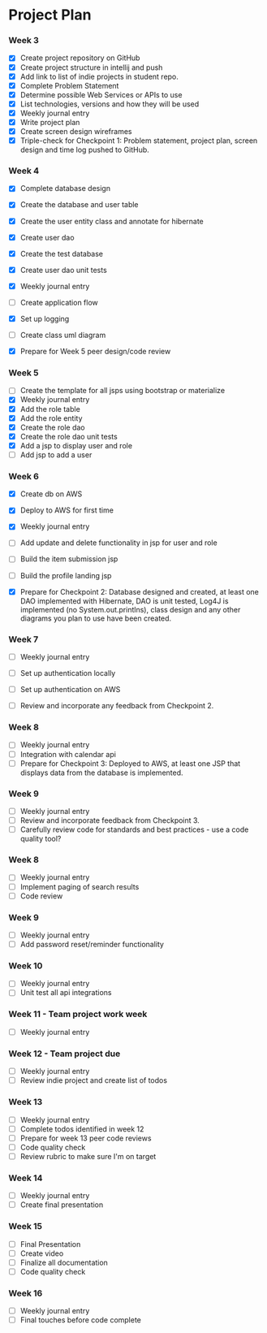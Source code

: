 # Project Plan

### Week 3
- [x] Create project repository on GitHub
- [x] Create project structure in intellij and push
- [x] Add link to list of indie projects in student repo.
- [x] Complete Problem Statement
- [x] Determine possible Web Services or APIs to use
- [x] List technologies, versions and how they will be used
- [x] Weekly journal entry
- [x] Write project plan
- [x] Create screen design wireframes
- [x] Triple-check for Checkpoint 1: Problem statement, project plan, screen design and time log pushed to GitHub. 

### Week 4
- [x] Complete database design
- [x] Create the database and user table
- [x] Create the user entity class and annotate for hibernate
- [x] Create user dao
- [x] Create the test database
- [x] Create user dao unit tests
- [x] Weekly journal entry
- [ ] Create application flow
- [x] Set up logging
- [ ] Create class uml diagram
- [x] Prepare for Week 5 peer design/code review


### Week 5

- [ ] Create the template for all jsps using bootstrap or materialize
- [x] Weekly journal entry
- [x] Add the role table
- [x] Add the role entity
- [x] Create the role dao
- [x] Create the role dao unit tests
- [x] Add a jsp to display user and role
- [ ] Add jsp to add a user

### Week 6

- [x] Create db on AWS
- [x] Deploy to AWS for first time
- [x] Weekly journal entry
- [ ] Add update and delete functionality in jsp for user and role
- [ ] Build the item submission jsp
- [ ] Build the profile landing jsp
- [x] Prepare for Checkpoint 2: Database designed and created, at least one DAO implemented with Hibernate, DAO is unit tested, Log4J is implemented (no System.out.printlns), class design and any other diagrams you plan to use have been created. 


### Week 7

- [ ] Weekly journal entry
- [ ] Set up authentication locally
- [ ] Set up authentication on AWS
- [ ] Review and incorporate any feedback from Checkpoint 2.


### Week 8

- [ ] Weekly journal entry
- [ ] Integration with calendar api
- [ ] Prepare for Checkpoint 3: Deployed to AWS, at least one JSP that displays data from the database is implemented. 

### Week 9
- [ ] Weekly journal entry
- [ ] Review and incorporate feedback from Checkpoint 3.
- [ ] Carefully review code for standards and best practices - use a code quality tool? 

### Week 8
- [ ] Weekly journal entry
- [ ] Implement paging of search results
- [ ] Code review

### Week 9
- [ ] Weekly journal entry
- [ ] Add password reset/reminder functionality

### Week 10
- [ ] Weekly journal entry
- [ ] Unit test all api integrations

### Week 11 - Team project work week
- [ ] Weekly journal entry

### Week 12 - Team project due
- [ ] Weekly journal entry
- [ ] Review indie project and create list of todos

### Week 13
- [ ] Weekly journal entry
- [ ] Complete todos identified in week 12
- [ ] Prepare for week 13 peer code reviews
- [ ] Code quality check
- [ ] Review rubric to make sure I'm on target

### Week 14
- [ ] Weekly journal entry
- [ ] Create final presentation

### Week 15
- [ ] Final Presentation
- [ ] Create video
- [ ] Finalize all documentation
- [ ] Code quality check

### Week 16
- [ ] Weekly journal entry
- [ ] Final touches before code complete